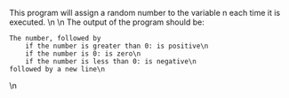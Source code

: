 This program will assign a random number to the variable n each time it is executed. \n
\n
The output of the program should be:

    The number, followed by
        if the number is greater than 0: is positive\n
        if the number is 0: is zero\n
        if the number is less than 0: is negative\n
    followed by a new line\n
\n
